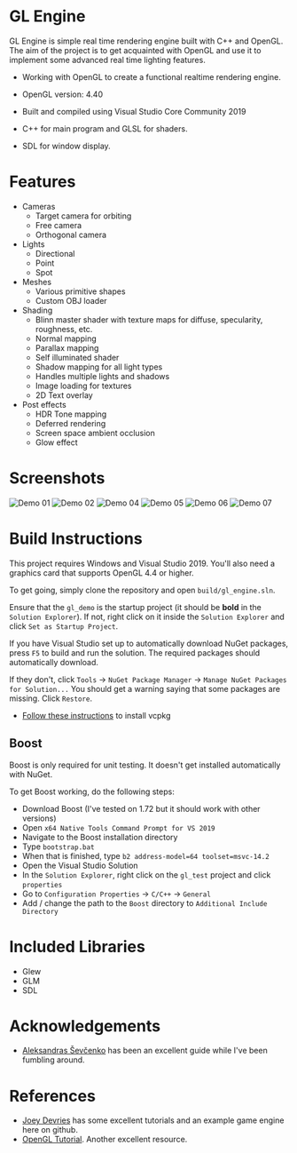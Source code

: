 # GL Engine
GL Engine is simple real time rendering engine built with C++ and OpenGL. The 
aim of the project is to get acquainted with OpenGL and use it to implement some
advanced real time lighting features.

  - Working with OpenGL to create a functional realtime rendering engine.
  
  - OpenGL version: 4.40
  
  - Built and compiled using Visual Studio Core Community 2019
  
  - C++ for main program and GLSL for shaders.
  
  - SDL for window display.

# Features
 - Cameras
    - Target camera for orbiting
    - Free camera
    - Orthogonal camera
 - Lights
    - Directional
    - Point
    - Spot
 - Meshes
    - Various primitive shapes
    - Custom OBJ loader
 - Shading
    - Blinn master shader with texture maps for diffuse, specularity, roughness, etc.
    - Normal mapping
    - Parallax mapping
    - Self illuminated shader
    - Shadow mapping for all light types
    - Handles multiple lights and shadows
    - Image loading for textures
    - 2D Text overlay
 - Post effects
    - HDR Tone mapping
    - Deferred rendering
    - Screen space ambient occlusion
    - Glow effect

# Screenshots
![Demo 01](assets/screenshots/demo_01.jpg)
![Demo 02](assets/screenshots/demo_02.jpg)
![Demo 04](assets/screenshots/demo_04.jpg)
![Demo 05](assets/screenshots/demo_05.jpg)
![Demo 06](assets/screenshots/demo_06.jpg)
![Demo 07](assets/screenshots/demo_07a.jpg)

# Build Instructions
This project requires Windows and Visual Studio 2019. You'll also need a graphics
card that supports OpenGL 4.4 or higher. 

To get going, simply clone the repository and open `build/gl_engine.sln`.

Ensure that the `gl_demo` is the startup project (it should be **bold** in the `Solution Explorer`).
If not, right click on it inside the `Solution Explorer` and click `Set as Startup Project`.

If you have Visual Studio set up to automatically download NuGet packages, press `F5`
to build and run the solution. The required packages should automatically download. 

If they don't, click `Tools` -> `NuGet Package Manager` -> `Manage NuGet Packages for Solution...` 
You should get a warning saying that some packages are missing. Click `Restore`.


 - [Follow these instructions](https://docs.microsoft.com/en-us/cpp/build/vcpkg?view=msvc-160) to install vcpkg



## Boost
Boost is only required for unit testing. It doesn't get installed automatically with NuGet.

To get Boost working, do the following steps:

  - Download Boost (I've tested on 1.72 but it should work with other versions)
  - Open `x64 Native Tools Command Prompt for VS 2019`
  - Navigate to the Boost installation directory
  - Type `bootstrap.bat`
  - When that is finished, type `b2 address-model=64 toolset=msvc-14.2`
  - Open the Visual Studio Solution
  - In the `Solution Explorer`, right click on the `gl_test` project and click `properties`
  - Go to `Configuration Properties` -> `C/C++` -> `General`
  - Add / change the path to the `Boost` directory to `Additional Include Directory`

# Included Libraries
 - Glew
 - GLM
 - SDL

# Acknowledgements
  - [Aleksandras Ševčenko](https://github.com/Coldberg) has been an excellent guide while I've been fumbling around.

# References
  - [Joey Devries](https://joeydevries.com/#home) has some excellent tutorials and an example game engine here on github.
  - [OpenGL Tutorial](http://www.opengl-tutorial.org/). Another excellent resource.

